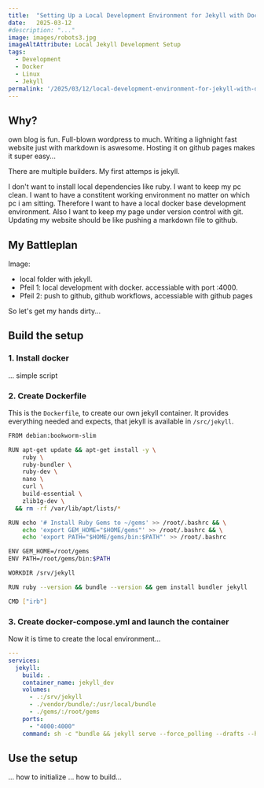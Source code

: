```yaml
---
title:  "Setting Up a Local Development Environment for Jekyll with Docker"
date:   2025-03-12
#description: "..."
image: images/robots3.jpg
imageAltAttribute: Local Jekyll Development Setup
tags: 
  - Development
  - Docker
  - Linux
  - Jekyll
permalink: '/2025/03/12/local-development-environment-for-jekyll-with-docker'
---
```


## Why?

own blog is fun. Full-blown wordpress to much. Writing a lighnight fast website just with markdown is aswesome.
Hosting it on github pages makes it super easy...

There are multiple builders. My first attemps is jekyll.

I don't want to install local dependencies like ruby. I want to keep my pc clean. I want to have a constitent working environment no matter on which pc i am sitting. Therefore I want to have a local docker base development environment.
Also I want to keep my page under version control with git. Updating my website should be like pushing a markdown file to github.

## My Battleplan

Image: 
- local folder with jekyll. 
- Pfeil 1: local development with docker. accessiable with port :4000. 
- Pfeil 2: push to github, github workflows, accessiable with github pages

So let's get my hands dirty...

## Build the setup

### 1. Install docker

... simple script

### 2. Create Dockerfile

This is the `Dockerfile`, to create our own jekyll container. It provides everything needed and expects, that jekyll is available in `/src/jekyll`.

```bash
FROM debian:bookworm-slim

RUN apt-get update && apt-get install -y \
    ruby \
    ruby-bundler \
    ruby-dev \
    nano \
    curl \
    build-essential \
    zlib1g-dev \
  && rm -rf /var/lib/apt/lists/*

RUN echo '# Install Ruby Gems to ~/gems' >> /root/.bashrc && \
    echo 'export GEM_HOME="$HOME/gems"' >> /root/.bashrc && \
    echo 'export PATH="$HOME/gems/bin:$PATH"' >> /root/.bashrc

ENV GEM_HOME=/root/gems
ENV PATH=/root/gems/bin:$PATH

WORKDIR /srv/jekyll

RUN ruby --version && bundle --version && gem install bundler jekyll

CMD ["irb"]
```

### 3. Create docker-compose.yml and launch the container


Now it is time to create the local environment...

```yaml
---
services:
  jekyll:
    build: .
    container_name: jekyll_dev
    volumes:
      - .:/srv/jekyll
      - ./vendor/bundle/:/usr/local/bundle
      - ./gems/:/root/gems
    ports:
      - "4000:4000"
    command: sh -c "bundle && jekyll serve --force_polling --drafts --host 0.0.0.0"
```

## Use the setup

... how to initialize
... how to build...